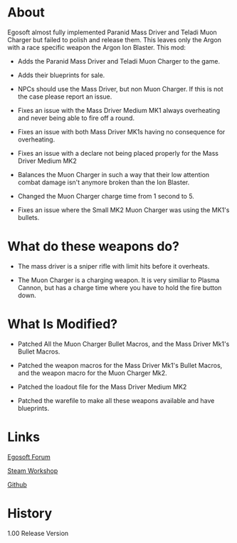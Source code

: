 # About

Egosoft almost fully implemented Paranid Mass Driver and Teladi Muon Charger but failed to polish and release them. This leaves only the Argon with a race specific weapon the Argon Ion Blaster. This mod:

* Adds the Paranid Mass Driver and Teladi Muon Charger to the game.

* Adds their blueprints for sale.

* NPCs should use the Mass Driver, but non Muon Charger. If this is not the case please report an issue.

* Fixes an issue with the Mass Driver Medium MK1 always overheating and never being able to fire off a round.

* Fixes an issue with both Mass Driver MK1s having no consequence for overheating.

* Fixes an issue with a declare not being placed properly for the Mass Driver Medium MK2

* Balances the Muon Charger in such a way that their low attention combat damage isn't anymore broken than the Ion Blaster.

* Changed the Muon Charger charge time from 1 second to 5.

* Fixes an issue where the Small MK2 Muon Charger was using the MK1's bullets.

# What do these weapons do?

* The mass driver is a sniper rifle with limit hits before it overheats.

* The Muon Charger is a charging weapon. It is very similiar to Plasma Cannon, but has a charge time where you have to hold the fire button down.

# What Is Modified?

* Patched All the Muon Charger Bullet Macros, and the Mass Driver Mk1's Bullet Macros.

* Patched the weapon macros for the Mass Driver Mk1's Bullet Macros, and the weapon macro for the Muon Charger Mk2.

* Patched the loadout file for the Mass Driver Medium MK2

* Patched the warefile to make all these weapons available and have blueprints.

# Links

[Egosoft Forum](https://forum.egosoft.com/viewtopic.php?f=181&t=419555)

[Steam Workshop](https://steamcommunity.com/sharedfiles/filedetails/?id=1895774340)

[Github](https://github.com/rovermicrover/x4-race-weapons-enabled)

# History

1.00 Release Version